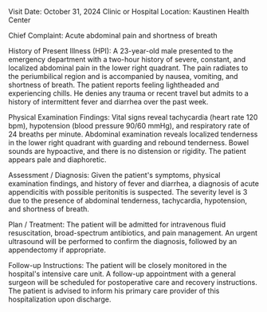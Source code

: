  Visit Date: October 31, 2024
Clinic or Hospital Location: Kaustinen Health Center

Chief Complaint: Acute abdominal pain and shortness of breath

History of Present Illness (HPI): A 23-year-old male presented to the emergency department with a two-hour history of severe, constant, and localized abdominal pain in the lower right quadrant. The pain radiates to the periumbilical region and is accompanied by nausea, vomiting, and shortness of breath. The patient reports feeling lightheaded and experiencing chills. He denies any trauma or recent travel but admits to a history of intermittent fever and diarrhea over the past week.

Physical Examination Findings: Vital signs reveal tachycardia (heart rate 120 bpm), hypotension (blood pressure 90/60 mmHg), and respiratory rate of 24 breaths per minute. Abdominal examination reveals localized tenderness in the lower right quadrant with guarding and rebound tenderness. Bowel sounds are hypoactive, and there is no distension or rigidity. The patient appears pale and diaphoretic.

Assessment / Diagnosis: Given the patient's symptoms, physical examination findings, and history of fever and diarrhea, a diagnosis of acute appendicitis with possible peritonitis is suspected. The severity level is 3 due to the presence of abdominal tenderness, tachycardia, hypotension, and shortness of breath.

Plan / Treatment: The patient will be admitted for intravenous fluid resuscitation, broad-spectrum antibiotics, and pain management. An urgent ultrasound will be performed to confirm the diagnosis, followed by an appendectomy if appropriate.

Follow-up Instructions: The patient will be closely monitored in the hospital's intensive care unit. A follow-up appointment with a general surgeon will be scheduled for postoperative care and recovery instructions. The patient is advised to inform his primary care provider of this hospitalization upon discharge.